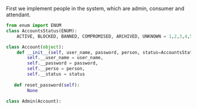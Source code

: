 
First we implement people in the system, which are admin, consumer and attendant.

```python
from enum import ENUM
class AccountsStatus(ENUM):
    ACTIVE, BLOCKED, BANNED, COMPROMISED, ARCHIVED, UNKNOWN = 1,2,3,4,5,6

class Account(object):
    def __init__(self, user_name, password, person, status=AccountsStatus.Active):
        self.__user_name = user_name,
        self.__password = password,
        self.__perso = person,
        self.__status = status
        
   def reset_password(self):
    	None
        
class Admin(Account):

```



